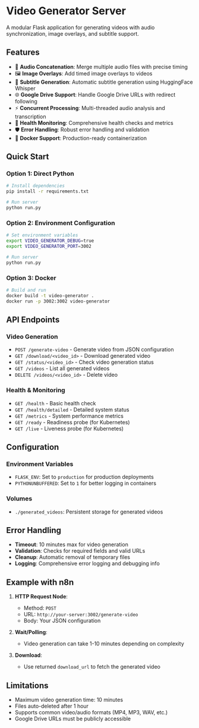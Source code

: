 # Video Generator Server

A modular Flask application for generating videos with audio synchronization, image overlays, and subtitle support.

## Features

- 🎵 **Audio Concatenation**: Merge multiple audio files with precise timing
- 🖼️ **Image Overlays**: Add timed image overlays to videos
- 📝 **Subtitle Generation**: Automatic subtitle generation using HuggingFace Whisper
- 🌐 **Google Drive Support**: Handle Google Drive URLs with redirect following
- ⚡ **Concurrent Processing**: Multi-threaded audio analysis and transcription
- 💊 **Health Monitoring**: Comprehensive health checks and metrics
- 🛡️ **Error Handling**: Robust error handling and validation
- 🐳 **Docker Support**: Production-ready containerization

## Quick Start

### Option 1: Direct Python
```bash
# Install dependencies
pip install -r requirements.txt

# Run server
python run.py
```

### Option 2: Environment Configuration
```bash
# Set environment variables
export VIDEO_GENERATOR_DEBUG=true
export VIDEO_GENERATOR_PORT=3002

# Run server
python run.py
```

### Option 3: Docker
```bash
# Build and run
docker build -t video-generator .
docker run -p 3002:3002 video-generator
```

## API Endpoints

### Video Generation
- `POST /generate-video` - Generate video from JSON configuration
- `GET /download/<video_id>` - Download generated video
- `GET /status/<video_id>` - Check video generation status
- `GET /videos` - List all generated videos
- `DELETE /videos/<video_id>` - Delete video

### Health & Monitoring
- `GET /health` - Basic health check
- `GET /health/detailed` - Detailed system status
- `GET /metrics` - System performance metrics
- `GET /ready` - Readiness probe (for Kubernetes)
- `GET /live` - Liveness probe (for Kubernetes)

## Configuration

### Environment Variables

- `FLASK_ENV`: Set to `production` for production deployments
- `PYTHONUNBUFFERED`: Set to `1` for better logging in containers

### Volumes

- `./generated_videos`: Persistent storage for generated videos

## Error Handling

- **Timeout**: 10 minutes max for video generation
- **Validation**: Checks for required fields and valid URLs
- **Cleanup**: Automatic removal of temporary files
- **Logging**: Comprehensive error logging and debugging info

## Example with n8n

1. **HTTP Request Node**: 
   - Method: `POST`
   - URL: `http://your-server:3002/generate-video`
   - Body: Your JSON configuration

2. **Wait/Polling**: 
   - Video generation can take 1-10 minutes depending on complexity

3. **Download**:
   - Use returned `download_url` to fetch the generated video

## Limitations

- Maximum video generation time: 10 minutes
- Files auto-deleted after 1 hour
- Supports common video/audio formats (MP4, MP3, WAV, etc.)
- Google Drive URLs must be publicly accessible